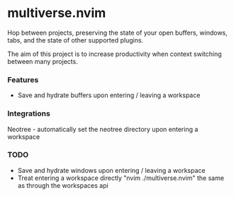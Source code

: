 # multiverse.nvim

Hop between projects, preserving the state of your open buffers, windows, tabs, and the state of other supported plugins.

The aim of this project is to increase productivity when context switching between many projects.

### Features

* Save and hydrate buffers upon entering / leaving a workspace

### Integrations

Neotree - automatically set the neotree directory upon entering a workspace

### TODO

* Save and hydrate windows upon entering / leaving a workspace
* Treat entering a workspace directly "nvim ./multiverse.nvim" the same as through the workspaces api
